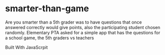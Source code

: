 # smarter-than-game
Are you smarter than a 5th grader was to have questions that once answered correctly would give points, also the participating student 
chosen randomly.
Elementary PTA asked for a simple app that has the questions for a school game, the 5th graders vs teachers


Built With
JavaScrpit

